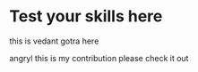 # Test your skills here

this is vedant gotra here

angryl
this is my contribution please check it out
